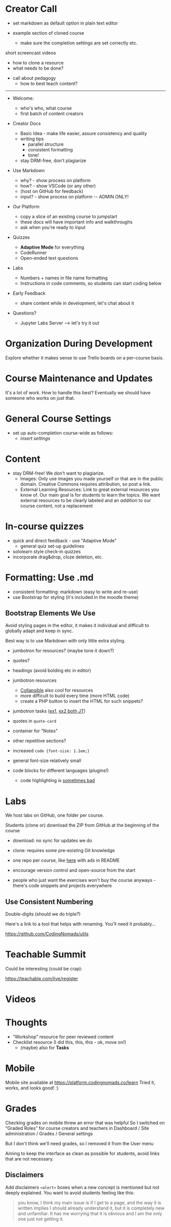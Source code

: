 # Creator Call

- set markdown as default option in plain text editor

- example section of cloned course
    * make sure the completion settings are set correctly etc.

short screencast videos
- how to clone a resource
- what needs to be done?



* call about pedagogy
    - how to best teach content?


----


- Welcome:
    * who's who, what course
    * first batch of content creators

- Creator Docs
    * Basic Idea - make life easier, assure consistency and quality
    * writing tips
        - parallel structure
        - consistent formatting
        - tone!
    * stay DRM-free, don't plagiarize

- Use Markdown
    * why? - show process on platform
    * how? - show VSCode (or any other)
    * (host on GitHub for feedback)
    * input? - show process on platform -- ADMIN ONLY!

- Our Platform
    * copy a slice of an existing course to jumpstart
    * these docs will have important info and walkthroughs
    * ask when you're ready to input

- Quizzes
    * **Adaptive Mode** for everything
    * CodeRunner
    * Open-ended text questions

- Labs
    * Numbers + names in file name formatting
    * Instructions in code comments, so students can start coding below

- Early Feedback
    * share content while in development, let's chat about it

- Questions?
    - Jupyter Labs Server --> let's try it out





# Organization During Development
Explore whether it makes sense to use Trello boards on a per-course basis.

# Course Maintenance and Updates
It's a lot of work. How to handle this best? Eventually we should have someone who works on just that.


# General Course Settings
* set up auto-completion course-wide as follows:
    - _insert settings_

# Content
* stay DRM-free! We don't want to plagiarize.
    - Images: Only use images you made yourself or that are in the public domain. Creative Commons requires attribution, so post a link.
    - External Learning Resources: Link to great external resources you know of. Our main goal is for students to learn the topics. We want external resources to be clearly labeled and an _addition_ to our course content, not a replacement


# In-course quizzes
* quick and direct feedback - use "Adaptive Mode"
    - general quiz set-up guidelines
* sololearn style check-in quizzes
* incorporate drag&drop, cloze deletion, etc.

# Formatting: Use .md
* consistent formatting: markdown (easy to write and re-use)
* use Bootstrap for styling (it's included in the moodle theme)

## Bootstrap Elements We Use
Avoid styling pages in the editor, it makes it individual and difficult to globally adapt and keep in sync.

Best way is to use Markdown with only little extra styling.

- jumbotron for resources? (maybe tone it down?)
- quotes?

- headings (avoid bolding etc in editor)
- jumbotron resources
    * [Collapsible](https://platform.codingnomads.co/learn/mod/page/view.php?id=102) also cool for resources
    * more difficult to build every time (more HTML code)
    * create a PHP button to insert the HTML for such snippets?
- jumbotron tasks ([ex1](https://platform.codingnomads.co/learn/mod/page/view.php?id=573), [ex2 both JT](https://platform.codingnomads.co/learn/mod/page/view.php?id=156))
- quotes in `quote-card`
- container for "Notes"
- other repetitive sections?
- increased `code {font-size: 1.1em;}`
- general font-size relatively small
- code blocks for different languages (plugins!)
    * code highlighting is [sometimes bad](https://platform.codingnomads.co/learn/mod/page/view.php?id=135)

# Labs

We host labs on GitHub, one folder per course.

Students (clone or) download the ZIP from GitHub at the beginning of the course
- download: no sync for updates we do
- clone: requires some pre-existing Git knowledge

- one repo per course, like [here](https://github.com/mikeckennedy/write-pythonic-code-demos) with ads in README
- encourage version control and open-source from the start
- people who just want the exercises won't buy the course anyways - there's code snippets and projects everywhere

## Use Consistent Numbering

Double-digits (should we do triple?)

Here's a link to a tool that helps with renaming. You'll need it probably...

<https://github.com/CodingNomads/utils>



# Teachable Summit

Could be interesting (could be crap):

<https://teachable.com/live/register>


# Videos


# Thoughts
* “Workshop” resource for peer reviewed content
* Checklist resource (I did this, this, this - ok, move on!)
    - (maybe) also for **Tasks**


# Mobile
Mobile site available at https://platform.codingnomads.co/learn Tried it, works, and looks good! :)

# Grades
Checking grades on mobile threw an error that was helpful
So I switched on “Graded Roles” for course creators and teachers in
Dashboard / Site administration / Grades / General settings

But I don't think we'll need grades, so I removed it from the User menu

Aiming to keep the interface as clean as possible for students, avoid links that are not necessary.




## Disclaimers

Add disclaimers `<alert>` boxes when a new concept is mentioned but not deeply explained. You want to avoid students feeling like this:

>you know, I think my main issue is if I get to a page, and the way it is written implies I should already understand it, but it is completely new and unfamiliar. It has me worrying that it is obvious and I am the only one just not getting it.

